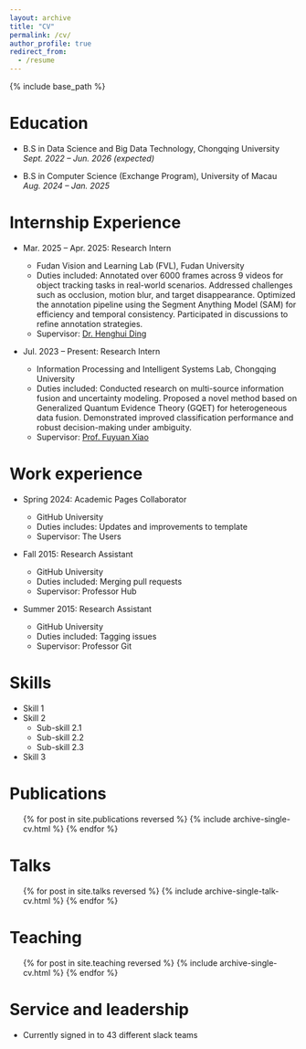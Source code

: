 ```yaml
---
layout: archive
title: "CV"
permalink: /cv/
author_profile: true
redirect_from:
  - /resume
---
```


{% include base_path %}

Education
======
* B.S in Data Science and Big Data Technology, Chongqing University   
  _Sept. 2022 – Jun. 2026 (expected)_

* B.S in Computer Science (Exchange Program), University of Macau  
  _Aug. 2024 – Jan. 2025_

Internship Experience
======

* Mar. 2025 – Apr. 2025: Research Intern  
  * Fudan Vision and Learning Lab (FVL), Fudan University  
  * Duties included: Annotated over 6000 frames across 9 videos for object tracking tasks in real-world scenarios. Addressed challenges such as occlusion, motion blur, and target disappearance. Optimized the annotation pipeline using the Segment Anything Model (SAM) for efficiency and temporal consistency. Participated in discussions to refine annotation strategies.  
  * Supervisor: [Dr. Henghui Ding](https://henghuiding.com/)

* Jul. 2023 – Present: Research Intern  
  * Information Processing and Intelligent Systems Lab, Chongqing University  
  * Duties included: Conducted research on multi-source information fusion and uncertainty modeling. Proposed a novel method based on Generalized Quantum Evidence Theory (GQET) for heterogeneous data fusion. Demonstrated improved classification performance and robust decision-making under ambiguity.  
  * Supervisor: [Prof. Fuyuan Xiao](https://www.cse.cqu.edu.cn/info/2095/5902.htm)


Work experience
======
* Spring 2024: Academic Pages Collaborator
  * GitHub University
  * Duties includes: Updates and improvements to template
  * Supervisor: The Users

* Fall 2015: Research Assistant
  * GitHub University
  * Duties included: Merging pull requests
  * Supervisor: Professor Hub

* Summer 2015: Research Assistant
  * GitHub University
  * Duties included: Tagging issues
  * Supervisor: Professor Git
  
Skills
======
* Skill 1
* Skill 2
  * Sub-skill 2.1
  * Sub-skill 2.2
  * Sub-skill 2.3
* Skill 3

Publications
======
  <ul>{% for post in site.publications reversed %}
    {% include archive-single-cv.html %}
  {% endfor %}</ul>
  
Talks
======
  <ul>{% for post in site.talks reversed %}
    {% include archive-single-talk-cv.html  %}
  {% endfor %}</ul>
  
Teaching
======
  <ul>{% for post in site.teaching reversed %}
    {% include archive-single-cv.html %}
  {% endfor %}</ul>
  
Service and leadership
======
* Currently signed in to 43 different slack teams
